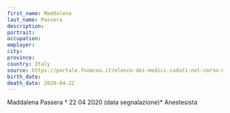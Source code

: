 ```yaml
---
first_name: Maddalena
last_name: Passera
description: 
portrait: 
occupation: 
employer: 
city: 
province: 
country: Italy
source: https://portale.fnomceo.it/elenco-dei-medici-caduti-nel-corso-dellepidemia-di-covid-19/
birth_date: 
death_date: 2020-04-22
---
```



Maddalena Passera † 22 04 2020 (data segnalazione)*
Anestesista